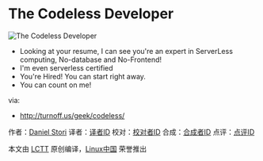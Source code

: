 The Codeless Developer
===============

![The Codeless Developer](http://turnoff.us/image/en/codeless.png)

- Looking at your resume, I can see you're an expert in ServerLess computing, No-database and No-Frontend!
- I'm even serverless certified
- You're Hired! You can start right away.
- You can count on me!



via:
- http://turnoff.us/geek/codeless/

作者：[Daniel Stori][a]
译者：[译者ID](https://github.com/译者ID)
校对：[校对者ID](https://github.com/校对者ID)
合成：[合成者ID](https://github.com/合成者ID)
点评：[点评ID](https://github.com/点评者ID)

本文由 [LCTT](https://github.com/LCTT/TranslateProject) 原创编译，[Linux中国](https://linux.cn/) 荣誉推出

[a]:http://turnoff.us/about/
